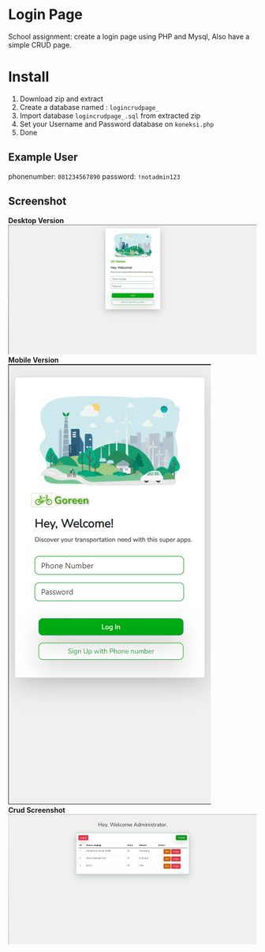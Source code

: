 # Login Page
School assignment: create a login page using PHP and Mysql, Also have a simple CRUD page.

# Install 
1. Download zip and extract
2. Create a database named : `logincrudpage_`
3. Import database `logincrudpage_.sql` from extracted zip
5. Set your Username and Password database on `koneksi.php`
4. Done

## Example User
phonenumber: `081234567890`
password: `!notadmin123`

## Screenshot
**Desktop Version**
![Alt text](./screenshot/desktop.png?raw=true "Desktop Screenshot")
<br/>
**Mobile Version**
<br/>
![Alt text](./screenshot/mobile.png?raw=true "Mobile Screenshot")
<br/>
**Crud Screenshot**
<br/>
![Alt text](./screenshot/crud.png?raw=true "CRUD Screenshot")
